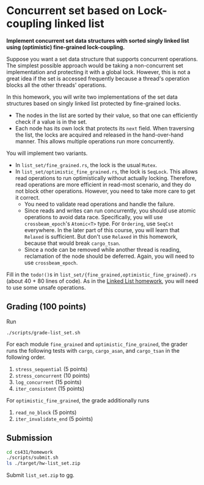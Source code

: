 # Concurrent set based on Lock-coupling linked list
**Implement concurrent set data structures with sorted singly linked list using (optimistic) fine-grained lock-coupling.**

Suppose you want a set data structure that supports concurrent operations.
The simplest possible approach would be taking a non-concurrent set implementation and protecting it with a global lock.
However, this is not a great idea if the set is accessed frequently because a thread's operation blocks all the other threads' operations.

In this homework, you will write two implementations of the set data structures based on singly linked list protected by fine-grained locks.
* The nodes in the list are sorted by their value, so that one can efficiently check if a value is in the set.
* Each node has its own lock that protects its `next` field.
  When traversing the list, the locks are acquired and released in the hand-over-hand manner.
  This allows multiple operations run more concurrently.

You will implement two variants.
* In `list_set/fine_grained.rs`, the lock is the usual `Mutex`.
* In `list_set/optimistic_fine_grained.rs`, the lock is `SeqLock`.
  This allows read operations to run optimistically without actually locking.
  Therefore, read operations are more efficient in read-most scenario, and
  they do not block other operations.
  However, you need to take more care to get it correct.
    * You need to validate read operations and handle the failure.
    * Since reads and writes can run concurrently, you should use atomic operations to avoid data race.
      Specifically, you will use `crossbeam_epoch`'s `Atomic<T>` type.
      For `Ordering`, use `SeqCst` everywhere.
      In the later part of this course, you will learn that `Relaxed` is sufficient.
      But don't use `Relaxed` in this homework, because that would break `cargo_tsan`.
    * Since a node can be removed while another thread is reading,
      reclamation of the node should be deferred.
      Again, you will need to use `crossbeam_epoch`.

Fill in the `todo!()`s in `list_set/{fine_grained,optimistic_fine_grained}.rs` (about 40 + 80 lines of code).
As in the [Linked List homework](./linked_list.md), you will need to use some unsafe operations.


## Grading (100 points)
Run
```
./scripts/grade-list_set.sh
```

For each module `fine_grained` and `optimistic_fine_grained`,
the grader runs the following tests with `cargo`, `cargo_asan`, and `cargo_tsan` in the following order.
1. `stress_sequential` (5 points)
1. `stress_concurrent` (10 points)
1. `log_concurrent` (15 points)
1. `iter_consistent` (15 points)

For `optimistic_fine_grained`, the grade additionally runs
1. `read_no_block` (5 points)
1. `iter_invalidate_end` (5 points)

## Submission
```sh
cd cs431/homework
./scripts/submit.sh
ls ./target/hw-list_set.zip
```

Submit `list_set.zip` to gg.
